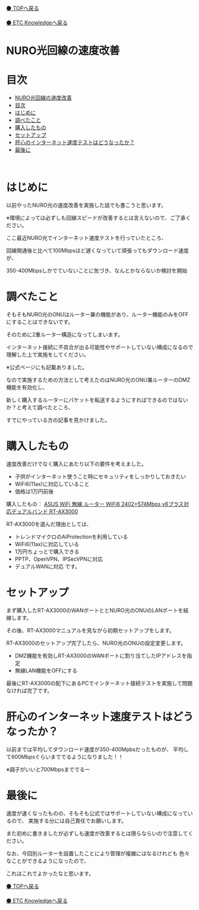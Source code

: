 [⚫️ TOPへ戻る](https://actmotech.xyz/)

[⚫️ ETC Knowledgeへ戻る](/ETC/top)

# NURO光回線の速度改善

# 目次
- [NURO光回線の速度改善](#nuro光回線の速度改善)
- [目次](#目次)
- [はじめに](#はじめに)
- [調べたこと](#調べたこと)
- [購入したもの](#購入したもの)
- [セットアップ](#セットアップ)
- [肝心のインターネット速度テストはどうなったか？](#肝心のインターネット速度テストはどうなったか)
- [最後に](#最後に)

<br>

# はじめに

以前やったNURO光の速度改善を実施した話でも書こうと思います。

 ※環境によっては必ずしも回線スピードが改善するとは言えないので、ご了承ください。

ここ最近NURO光でインターネット速度テストを行っていたところ、 

回線開通後と比べて100Mbpsほど遅くなっていて頑張ってもダウンロード速度が、

 350-400Mbpsしかでていないことに気づき、なんとかならないか検討を開始

# 調べたこと

そもそもNURO光のONUはルーター兼の機能があり、ルーター機能のみをOFFにすることはできないです。

 そのために2重ルーター構造になってしまいます。

インターネット接続に不具合が出る可能性やサポートしていない構成になるので理解した上で実施をしてください。

※公式ページにも記載ありました。

なので実施するための方法として考えたのはNURO光のONU兼ルーターのDMZ機能を有効化し、

 新しく購入するルーターにパケットを転送するようにすればできるのではないか？と考えて調べたところ、

 すでにやっている方の記事を見かけました。

# 購入したもの

速度改善だけでなく購入にあたり以下の要件を考えました。 

- 子供がインターネット使うこと時にセキュリティをしっかりしておきたい
- WiFi6(11ax)に対応していること
- 価格は1万円前後

購入したもの： [ASUS WiFi 無線 ルーター WiFi6 2402+574Mbps v6プラス対応デュアルバンド RT-AX3000](https://www.amazon.co.jp/gp/product/B084K1NY5D/ref=ppx_yo_dt_b_asin_title_o00_s00?ie=UTF8&psc=1)

RT-AX3000を選んだ理由としては、 

- トレンドマイクロのAiProtectionを利用している
- WiFi6(11ax)に対応している
- 1万円ちょっとで購入できる
- PPTP、OpenVPN、IPSecVPNに対応
- デュアルWANに対応 です。

# セットアップ

まず購入したRT-AX3000のWANポートととNURO光のONUのLANポートを結線します。 

その後、RT-AX3000マニュアルを見ながら初期セットアップをします。 

RT-AX3000のセットアップ完了したら、NURO光のONUの設定変更します。 

- DMZ機能を有効しRT-AX3000のWANポートに割り当てしたIPアドレスを指定
- 無線LAN機能をOFFにする

最後にRT-AX3000の配下にあるPCでインターネット接続テストを実施して問題なければ完了です。

# 肝心のインターネット速度テストはどうなったか？

以前までは平均してダウンロード速度が350-400Mpbsだったものが、 平均して600Mbpsぐらいまででるようになりました！！ 

※調子がいいと700Mbpsまででるー

# 最後に

速度が速くなったものの、そもそも公式ではサポートしていない構成になっているので、 実施する分には自己責任でお願いします。 

また初めに書きましたが必ずしも速度が改善するとは限らならいので注意してください。

なお、今回別ルーターを設置したことにより管理が複雑にはなるけれども 色々なことができるようになったので、

これはこれでよかったなと思います。

[⚫️ TOPへ戻る](https://actmotech.xyz/)

[⚫️ ETC Knowledgeへ戻る](/ETC/top)